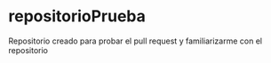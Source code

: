 # repositorioPrueba

Repositorio creado para probar el pull request y familiarizarme con el repositorio
